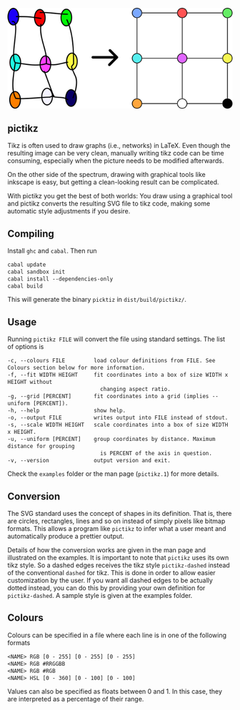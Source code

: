 ![On the left side there is a sketchy handdraw grid, while on the right side it looks perfect.](example.png?raw=true "Example of what pictikz can do.")

## pictikz

Tikz is often used to draw graphs (i.e., networks) in LaTeX. Even though the resulting image can be very clean, manually writing tikz code can be time consuming, especially when the picture needs to be modified afterwards.

On the other side of the spectrum, drawing with graphical tools like inkscape is easy, but getting a clean-looking result can be complicated.

With pictikz you get the best of both worlds: You draw using a graphical tool and pictikz converts the resulting SVG file to tikz code, making some automatic style adjustments if you desire.

## Compiling

Install `ghc` and `cabal`. Then run

    cabal update
    cabal sandbox init
    cabal install --dependencies-only
    cabal build

This will generate the binary `picktiz` in `dist/build/pictikz/`.

## Usage

Running `pictikz FILE` will convert the file using standard settings. The list of options is

	-c, --colours FILE         load colour definitions from FILE. See Colours section below for more information.
	-f, --fit WIDTH HEIGHT     fit coordinates into a box of size WIDTH x HEIGHT without
	                             changing aspect ratio.
	-g, --grid [PERCENT]       fit coordinates into a grid (implies --uniform [PERCENT]).
	-h, --help                 show help.
	-o, --output FILE          writes output into FILE instead of stdout.
	-s, --scale WIDTH HEIGHT   scale coordinates into a box of size WIDTH x HEIGHT.
	-u, --uniform [PERCENT]    group coordinates by distance. Maximum distance for grouping
	                             is PERCENT of the axis in question.
	-v, --version              output version and exit.

Check the `examples` folder or the man page (`pictikz.1`) for more details.

## Conversion

The SVG standard uses the concept of shapes in its definition. That is, there are circles, rectangles, lines and so on instead of simply pixels like bitmap formats.
This allows a program like `pictikz` to infer what a user meant and automatically produce a prettier output.

Details of how the conversion works are given in the man page and illustrated on the examples. It is important to note that `pictikz` uses its own tikz style. So a dashed edges receives the tikz style `pictikz-dashed` instead of the conventional `dashed` for tikz. This is done in order to allow easier customization by the user. If you want all dashed edges to be actually dotted instead, you can do this by providing your own definition for `pictikz-dashed`. A sample style is given at the examples folder.

## Colours
Colours can be specified in a file where each line is in one of the following formats

    <NAME> RGB [0 - 255] [0 - 255] [0 - 255]
    <NAME> RGB #RRGGBB
    <NAME> RGB #RGB
    <NAME> HSL [0 - 360] [0 - 100] [0 - 100]

Values can also be specified as floats between 0 and 1. In this case, they are interpreted as a percentage of their range.
